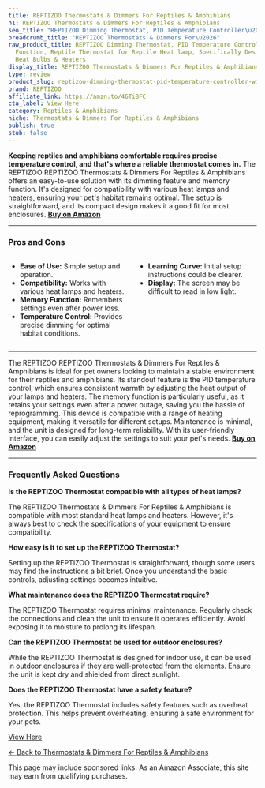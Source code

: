 ```yaml
---
title: REPTIZOO Thermostats & Dimmers For Reptiles & Amphibians
h1: REPTIZOO Thermostats & Dimmers For Reptiles & Amphibians
seo_title: "REPTIZOO Dimming Thermostat, PID Temperature Controller\u2026"
breadcrumb_title: "REPTIZOO Thermostats & Dimmers For\u2026"
raw_product_title: REPTIZOO Dimming Thermostat, PID Temperature Controller with Memory
  Function, Reptile Thermostat for Reptile Heat lamp, Specifically Designed for Light
  Heat Bulbs & Heaters
display_title: REPTIZOO Thermostats & Dimmers For Reptiles & Amphibians
type: review
product_slug: reptizoo-dimming-thermostat-pid-temperature-controller-with-memory-func-9cd56d63
brand: REPTIZOO
affiliate_link: https://amzn.to/46TiBFC
cta_label: View Here
category: Reptiles & Amphibians
niche: Thermostats & Dimmers For Reptiles & Amphibians
publish: true
stub: false
---
```


<div id="intro" class="full-width">
  <p><strong>Keeping reptiles and amphibians comfortable requires precise temperature control, and that's where a reliable thermostat comes in.</strong> The REPTIZOO REPTIZOO Thermostats & Dimmers For Reptiles & Amphibians offers an easy-to-use solution with its dimming feature and memory function. It's designed for compatibility with various heat lamps and heaters, ensuring your pet's habitat remains optimal. The setup is straightforward, and its compact design makes it a good fit for most enclosures. <a href="https://amzn.to/46TiBFC" rel="nofollow sponsored noopener" target="_blank"><strong>Buy on Amazon</strong></a></p>
</div>

<hr />
<h3 id="pros-cons">Pros and Cons</h3>
<div class="pc-grid" style="display:grid;grid-template-columns:1fr 1fr;gap:16px;">
  <ul>
    <li><strong>Ease of Use:</strong> Simple setup and operation.</li>
    <li><strong>Compatibility:</strong> Works with various heat lamps and heaters.</li>
    <li><strong>Memory Function:</strong> Remembers settings even after power loss.</li>
    <li><strong>Temperature Control:</strong> Provides precise dimming for optimal habitat conditions.</li>
  </ul>
  <ul>
    <li><strong>Learning Curve:</strong> Initial setup instructions could be clearer.</li>
    <li><strong>Display:</strong> The screen may be difficult to read in low light.</li>
  </ul>
</div>
<hr />

<div class="full-width">
  <p>The REPTIZOO REPTIZOO Thermostats & Dimmers For Reptiles & Amphibians is ideal for pet owners looking to maintain a stable environment for their reptiles and amphibians. Its standout feature is the PID temperature control, which ensures consistent warmth by adjusting the heat output of your lamps and heaters. The memory function is particularly useful, as it retains your settings even after a power outage, saving you the hassle of reprogramming. This device is compatible with a range of heating equipment, making it versatile for different setups. Maintenance is minimal, and the unit is designed for long-term reliability. With its user-friendly interface, you can easily adjust the settings to suit your pet's needs. <a href="https://amzn.to/46TiBFC" rel="nofollow sponsored noopener" target="_blank"><strong>Buy on Amazon</strong></a></p>
</div>

<hr />
<h3 id="faqs">Frequently Asked Questions</h3>

<p><strong>Is the REPTIZOO Thermostat compatible with all types of heat lamps?</strong></p>
<p>The REPTIZOO Thermostats & Dimmers For Reptiles & Amphibians is compatible with most standard heat lamps and heaters. However, it's always best to check the specifications of your equipment to ensure compatibility.</p>

<p><strong>How easy is it to set up the REPTIZOO Thermostat?</strong></p>
<p>Setting up the REPTIZOO Thermostat is straightforward, though some users may find the instructions a bit brief. Once you understand the basic controls, adjusting settings becomes intuitive.</p>

<p><strong>What maintenance does the REPTIZOO Thermostat require?</strong></p>
<p>The REPTIZOO Thermostat requires minimal maintenance. Regularly check the connections and clean the unit to ensure it operates efficiently. Avoid exposing it to moisture to prolong its lifespan.</p>

<p><strong>Can the REPTIZOO Thermostat be used for outdoor enclosures?</strong></p>
<p>While the REPTIZOO Thermostat is designed for indoor use, it can be used in outdoor enclosures if they are well-protected from the elements. Ensure the unit is kept dry and shielded from direct sunlight.</p>

<p><strong>Does the REPTIZOO Thermostat have a safety feature?</strong></p>
<p>Yes, the REPTIZOO Thermostat includes safety features such as overheat protection. This helps prevent overheating, ensuring a safe environment for your pets.</p>
<p><a class="btn" href="https://amzn.to/46TiBFC" target="_blank" rel="nofollow sponsored noopener">View Here</a></p>
<p><a href="/roundups/reptiles-amphibians/thermostats-dimmers-for-reptiles-amphibians/">← Back to Thermostats & Dimmers For Reptiles & Amphibians</a></p>
<aside class="disclosure">This page may include sponsored links. As an Amazon Associate, this site may earn from qualifying purchases.</aside>

